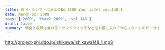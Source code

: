 ```yaml
---
title: 石川・ホンマ・ぶるんのBe-SIDE Your Life! vol.148-1
date: March 02, 2009
tags: ['2009', 'March 2009', 'vol.148']
draft: false
summary: 朝食と収録は兼ねる！サンドウィッチなどをお腹に入れてからスタートのビーサイ！アナタはＨＰにはアクセスしましたか？映像におけるビーサイもスタートしてますよ！NAMAE
---
```


http://project-phi.ddo.jp/ishikawa/ishikawa148_1.mp3
